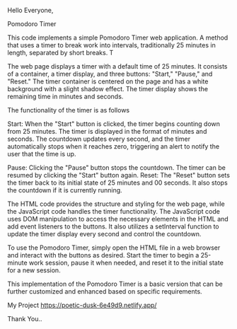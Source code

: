 Hello Everyone,

Pomodoro Timer

This code implements a simple Pomodoro Timer web application. A method that uses a timer to break work into intervals, traditionally 25 minutes in length, separated by short breaks. T

The web page displays a timer with a default time of 25 minutes. It consists of a container, a timer display, and three buttons: "Start," "Pause," and "Reset." The timer container is centered on the page and has a white background with a slight shadow effect. The timer display shows the remaining time in minutes and seconds.

The functionality of the timer is as follows

Start: When the "Start" button is clicked, the timer begins counting down from 25 minutes. The timer is displayed in the format of minutes and seconds. The countdown updates every second, and the timer automatically stops when it reaches zero, triggering an alert to notify the user that the time is up.

Pause: Clicking the "Pause" button stops the countdown. The timer can be resumed by clicking the "Start" button again.
Reset: The "Reset" button sets the timer back to its initial state of 25 minutes and 00 seconds. It also stops the countdown if it is currently running.

The HTML code provides the structure and styling for the web page, while the JavaScript code handles the timer functionality. The JavaScript code uses DOM manipulation to access the necessary elements in the HTML and add event listeners to the buttons. It also utilizes a setInterval function to update the timer display every second and control the countdown.

To use the Pomodoro Timer, simply open the HTML file in a web browser and interact with the buttons as desired. Start the timer to begin a 25-minute work session, pause it when needed, and reset it to the initial state for a new session.

This implementation of the Pomodoro Timer is a basic version that can be further customized and enhanced based on specific requirements.

My Project https://poetic-dusk-6e49d9.netlify.app/

Thank You..